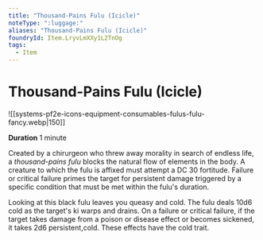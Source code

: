 ```yaml
---
title: "Thousand-Pains Fulu (Icicle)"
noteType: ":luggage:"
aliases: "Thousand-Pains Fulu (Icicle)"
foundryId: Item.LryvLmXXy1L2TnOg
tags:
  - Item
---
```


# Thousand-Pains Fulu (Icicle)
![[systems-pf2e-icons-equipment-consumables-fulus-fulu-fancy.webp|150]]

**Duration** 1 minute

Created by a chirurgeon who threw away morality in search of endless life, a _thousand-pains fulu_ blocks the natural flow of elements in the body. A creature to which the fulu is affixed must attempt a DC 30 fortitude. Failure or critical failure primes the target for persistent damage triggered by a specific condition that must be met within the fulu's duration.

Looking at this black fulu leaves you queasy and cold. The fulu deals 10d6 cold as the target's ki warps and drains. On a failure or critical failure, if the target takes damage from a poison or disease effect or becomes sickened, it takes 2d6 persistent,cold. These effects have the cold trait.
